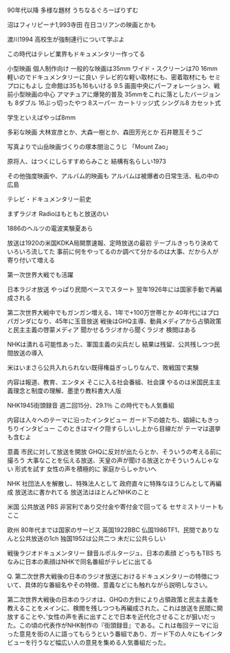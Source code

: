 90年代以降
多様な題材
うちなるぐろーばりずむ

沼はフィリピーナ1,993寺田
在日コリアンの映画とかも

渡川1994
高校生が強制連行について学ぶよ

この時代はテレビ業界もドキュメンタリー作ってる

小型映画
個人制作向け
一般的な映画は35mm
ワイド・スクリーンは70
16mm
軽いのでドキュメンタリーに良い
テレビ的な軽い取材にも、密着取材にも
セミプロにもよし
立命館は35も16もいける
9.5
画面中央にパーフォレーション、戦前小型映画の中心
アマチュアに爆発的普及
35mmをこれに落としたバージョンも
8ダブル
16ぶっ切ったやつ
8スーパー
カートリッジ式
シングル8
カセット式

学生といえばやっぱ8mm

多彩な映画
大林宣彦とか、大森一樹とか、森田芳光とか
石井聰亙そうご

写真よりで山岳映画づくりの塚本閤治こうじ
「Mount Zao」

原将人、はつくにしらすすめらみこと
結構有名らしい1973

その他強度映画や、アルバム的映画も
アルバムは被爆者の日常生活、私の中の広島

テレビ・ドキュメンタリー前史

まずラジオ
Radioはもともと放送のい

1886のヘルツの電波実験夏あら

放送は1920の米国KDKA局開票速報、定時放送の最初
テーブルきっちり決めていろいろ流してた
事前に何をやってるのか調べて分かるのは大事、だから人が寄り付いて増える

第一次世界大戦でも活躍

日本ラジオ放送
やっぱり民間ベースでスタート
翌年1926年には国家手動で再編成される

第二次世界大戦中でもガンガン増える、1年で+100万世帯とか
40年代にはプロパガンダになり、45年に玉音放送
戦後はGHQ主導、動員メディアから占領政策と民主主義の啓蒙メディア
聞かせるラジオから聞くラジオ
検閲はある

NHKは潰れる可能性あった、軍国主義の尖兵だし
結果は残留、公共残しつつ民間放送の導入

米はいまさら公共入れられない既得権益ぎっしりなんで、敗戦国で実験

内容は報道、教育、エンタメ
そこに入る社会番組、社会課
やるのは米国民主主義理念と制度の理解、墨塗り教科書大人版

NHK1945街頭録音
週二回15分、29.1％
この時代でも人気番組

内容は人々へのテーマに沿ったインタビュー
ガード下の娘たち、娼婦にもきっちりインタビュー
このときはマイク隠すらしいし上から目線だが
テーマは選挙も含むよ

意義
市民に対して放送を開放
GHQに反対が出たらとか、そういうの考える前に撮ろう
大事なことを伝える放送、天皇の声が聞ける放送とかそういうんじゃない
形式を試す
女性の声を積極的に
家庭からしゃかいへ

NHK
社団法人を解散し、特殊法人として
政府直々に特殊なほうじんとして再編成
放送法に書かれてる
放送法はほとんどNHKのこと

米国
公共放送
PBS
非営利であり交付金や寄付金で回ってる
セサミストリートもここ

欧州
80年代までは国家のサービス
英国1922BBC
仏国1986TF1、民間でありなんと公共放送の1ch
独国1952は公共二つ
未だに公共らしい

戦後ラジオドキュメンタリー
録音ルポルタージュ、日本の素顔
どっちもTBS
ちなみに日本の素顔はNHKで同名番組がテレビに出てる

Q. 第二次世界大戦後の日本のラジオ放送におけるドキュメンタリーの特徴について、具体的な番組名やその特徴、意義などにも触れながら説明しなさい。

第二次世界大戦後の日本のラジオは、GHQの方針により占領政策と民主主義を教えることをメインに、検閲を残しつつも再編成された。これは放送を民間に開放することや、’女性の声を表に出すことで日本を近代化させることが狙いだった。この頃の代表作がNHK制作の『街頭録音』である。これは毎回テーマに沿った意見を街の人に語ってもらうという番組であり、ガード下の人々にもインタビューを行うなど幅広い人の意見を集める人気番組だった。